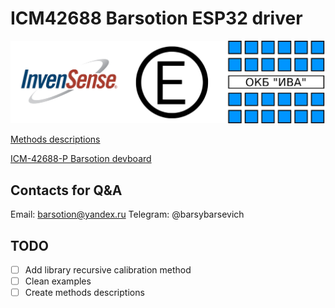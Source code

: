 # ICM42688 Barsotion ESP32 driver
![image info](./docs/pic4.png)

[Methods descriptions](./methods_descriptions.md)

[ICM-42688-P Barsotion devboard](https://github.com/Barsy-Barsevich/Barsotion-AH1)

## Contacts for Q&A
Email: barsotion@yandex.ru
Telegram: @barsybarsevich
## TODO

- [ ] Add library recursive calibration method
- [ ] Clean examples
- [ ] Create methods descriptions